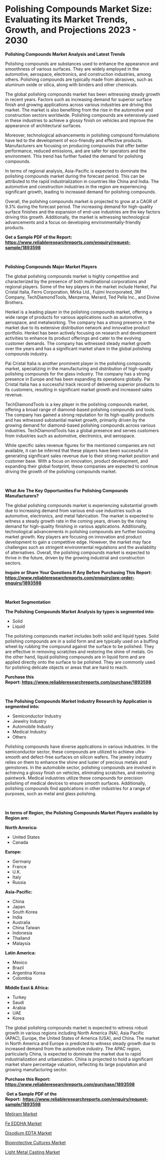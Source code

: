 <p><h1>Polishing Compounds Market Size: Evaluating its Market Trends, Growth, and Projections 2023 - 2030</h1></p><p><strong>Polishing Compounds Market Analysis and Latest Trends</strong></p>
<p><p>Polishing compounds are substances used to enhance the appearance and smoothness of various surfaces. They are widely employed in the automotive, aerospace, electronics, and construction industries, among others. Polishing compounds are typically made from abrasives, such as aluminum oxide or silica, along with binders and other chemicals.</p><p>The global polishing compounds market has been witnessing steady growth in recent years. Factors such as increasing demand for superior surface finish and growing applications across various industries are driving this market. The market is also benefiting from the rise in the automotive and construction sectors worldwide. Polishing compounds are extensively used in these industries to achieve a glossy finish on vehicles and improve the appearance of architectural surfaces.</p><p>Moreover, technological advancements in polishing compound formulations have led to the development of eco-friendly and effective products. Manufacturers are focusing on producing compounds that offer better performance, reduced emissions, and are safer for operators and the environment. This trend has further fueled the demand for polishing compounds.</p><p>In terms of regional analysis, Asia-Pacific is expected to dominate the polishing compounds market during the forecast period. This can be attributed to the rapid industrialization in countries like China and India. The automotive and construction industries in the region are experiencing significant growth, leading to increased demand for polishing compounds.</p><p>Overall, the polishing compounds market is projected to grow at a CAGR of 9.3% during the forecast period. The increasing demand for high-quality surface finishes and the expansion of end-use industries are the key factors driving this growth. Additionally, the market is witnessing technological advancements and a focus on developing environmentally-friendly products.</p></p>
<p><strong>Get a Sample PDF of the Report:&nbsp; <a href="https://www.reliableresearchreports.com/enquiry/request-sample/1893598">https://www.reliableresearchreports.com/enquiry/request-sample/1893598</a></strong></p>
<p>&nbsp;</p>
<p><strong>Polishing Compounds Major Market Players</strong></p>
<p><p>The global polishing compounds market is highly competitive and characterized by the presence of both multinational corporations and regional players. Some of the key players in the market include Henkel, Pai Cristal Italia, Ferro Corporation, Mirka Ltd., Fujimi Incorporated, 3M Company, TechDiamondTools, Menzerna, Merard, Ted Pella Inc., and Divine Brothers.</p><p>Henkel is a leading player in the polishing compounds market, offering a wide range of products for various applications such as automotive, aerospace, and metalworking. The company has a strong presence in the market due to its extensive distribution network and innovative product portfolio. Henkel has been actively focusing on research and development activities to enhance its product offerings and cater to the evolving customer demands. The company has witnessed steady market growth over the years and has a significant market share in the global polishing compounds industry.</p><p>Pai Cristal Italia is another prominent player in the polishing compounds market, specializing in the manufacturing and distribution of high-quality polishing compounds for the glass industry. The company has a strong presence in Europe and has been expanding its operations globally. Pai Cristal Italia has a successful track record of delivering superior products to its customers, resulting in significant market growth and increased sales revenue.</p><p>TechDiamondTools is a key player in the polishing compounds market, offering a broad range of diamond-based polishing compounds and tools. The company has gained a strong reputation for its high-quality products and has witnessed substantial market growth, primarily driven by the growing demand for diamond-based polishing compounds across various industries. TechDiamondTools has a global presence and serves customers from industries such as automotive, electronics, and aerospace.</p><p>While specific sales revenue figures for the mentioned companies are not available, it can be inferred that these players have been successful in generating significant sales revenue due to their strong market position and customer base. With a focus on innovation, product development, and expanding their global footprint, these companies are expected to continue driving the growth of the polishing compounds market.</p></p>
<p>&nbsp;</p>
<p><strong>What Are The Key Opportunities For Polishing Compounds Manufacturers?</strong></p>
<p><p>The global polishing compounds market is experiencing substantial growth due to increasing demand from various end-use industries such as automotive, electronics, and metal fabrication. The market is expected to witness a steady growth rate in the coming years, driven by the rising demand for high-quality finishing in various applications. Additionally, technological advancements in polishing compounds are further boosting market growth. Key players are focusing on innovation and product development to gain a competitive edge. However, the market may face challenges such as stringent environmental regulations and the availability of alternatives. Overall, the polishing compounds market is expected to thrive in the future, driven by the growing industrial and construction sectors.</p></p>
<p><strong>Inquire or Share Your Questions If Any Before Purchasing This Report: <a href="https://www.reliableresearchreports.com/enquiry/pre-order-enquiry/1893598">https://www.reliableresearchreports.com/enquiry/pre-order-enquiry/1893598</a></strong></p>
<p>&nbsp;</p>
<p><strong>Market Segmentation</strong></p>
<p><strong>The Polishing Compounds Market Analysis by types is segmented into:</strong></p>
<p><ul><li>Solid</li><li>Liquid</li></ul></p>
<p><p>The polishing compounds market includes both solid and liquid types. Solid polishing compounds are in a solid form and are typically used on a buffing wheel by rubbing the compound against the surface to be polished. They are effective in removing scratches and restoring the shine of metals. On the other hand, liquid polishing compounds are in liquid form and are applied directly onto the surface to be polished. They are commonly used for polishing delicate objects or areas that are hard to reach.</p></p>
<p><strong>Purchase this Report:&nbsp;<a href="https://www.reliableresearchreports.com/purchase/1893598">https://www.reliableresearchreports.com/purchase/1893598</a></strong></p>
<p>&nbsp;</p>
<p><strong>The Polishing Compounds Market Industry Research by Application is segmented into:</strong></p>
<p><ul><li>Semiconductor Industry</li><li>Jewelry Industry</li><li>Automobile Industry</li><li>Medical Industry</li><li>Others</li></ul></p>
<p><p>Polishing compounds have diverse applications in various industries. In the semiconductor sector, these compounds are utilized to achieve ultra-smooth and defect-free surfaces on silicon wafers. The jewelry industry relies on them to enhance the shine and luster of precious metals and gemstones. In the automobile sector, polishing compounds are involved in achieving a glossy finish on vehicles, eliminating scratches, and restoring paintwork. Medical industries utilize these compounds for precision polishing of medical devices to ensure smooth surfaces. Additionally, polishing compounds find applications in other industries for a range of purposes, such as metal and glass polishing.</p></p>
<p>&nbsp;</p>
<p><strong>In terms of Region, the Polishing Compounds Market Players available by Region are:</strong></p>
<p>
    <p> <strong> North America: </strong>
        <ul>
            <li>United States</li>
            <li>Canada</li>
        </ul>
        </p> 
    <p> <strong> Europe: </strong>
        <ul>
            <li>Germany</li>
            <li>France</li>
            <li>U.K.</li>
            <li>Italy</li>
            <li>Russia</li>
        </ul>
        </p> 
    <p> <strong> Asia-Pacific: </strong>
        <ul>
            <li>China</li>
            <li>Japan</li>
            <li>South Korea</li>
            <li>India</li>
            <li>Australia</li>
            <li>China Taiwan</li>
            <li>Indonesia</li>
            <li>Thailand</li>
            <li>Malaysia</li>
        </ul>
        </p> 
    <p> <strong> Latin America: </strong>
        <ul>
            <li>Mexico</li>
            <li>Brazil</li>
            <li>Argentina Korea</li>
            <li>Colombia</li>
        </ul>
        </p> 
    <p> <strong> Middle East & Africa: </strong>
        <ul>
            <li>Turkey</li>
            <li>Saudi</li>
            <li>Arabia</li>
            <li>UAE</li>
            <li>Korea</li>
        </ul>
    </p>
    </p>
<p><p>The global polishing compounds market is expected to witness robust growth in various regions including North America (NA), Asia Pacific (APAC), Europe, the United States of America (USA), and China. The market in North America and Europe is predicted to witness steady growth due to increased demand from the automotive industry. The APAC region, particularly China, is expected to dominate the market due to rapid industrialization and urbanization. China is projected to hold a significant market share percentage valuation, reflecting its large population and growing manufacturing sector.</p></p>
<p><strong>Purchase this Report: <a href="https://www.reliableresearchreports.com/purchase/1893598">https://www.reliableresearchreports.com/purchase/1893598</a></strong></p>
<p>&nbsp;<strong>Get a Sample PDF of the Report:&nbsp;&nbsp;<a href="https://www.reliableresearchreports.com/enquiry/request-sample/1893598">https://www.reliableresearchreports.com/enquiry/request-sample/1893598</a></strong></p>
<p><strong></strong></p>
<p><p><a href="https://github.com/kuntayevaz/Market-Research-Report-List-1/blob/main/metiram-market.md">Metiram Market</a></p><p><a href="https://github.com/provorikovar/Market-Research-Report-List-1/blob/main/fe-eddha-market.md">Fe EDDHA Market</a></p><p><a href="https://github.com/kipkeeva/Market-Research-Report-List-1/blob/main/disodium-edta-market.md">Disodium EDTA Market</a></p><p><a href="https://github.com/Krish2023na/Market-Research-Report-List-1/blob/main/bioprotective-cultures-market.md">Bioprotective Cultures Market</a></p><p><a href="https://github.com/zebdakicsin/Market-Research-Report-List-1/blob/main/light-metal-casting-market.md">Light Metal Casting Market</a></p></p>